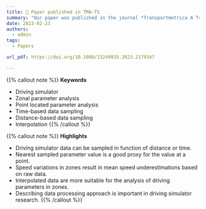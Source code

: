 ```yaml
---
title: 📄 Paper published in TMA-TS
summary: "Our paper was published in the journal *Transportmetrica A Transport Science*."
date: 2023-02-23
authors:
  - admin
tags:
  - Papers

url_pdf: https://doi.org/10.1080/23249935.2023.2179347

---
```


{{% callout note %}}
**Keywords**
- Driving simulator
- Zonal parameter analysis
- Point located parameter analysis
- Time-based data sampling
- Distance-based data sampling
- Interpolation
{{% /callout %}}

{{% callout note %}}
**Highlights**
- Driving simulator data can be sampled in function of distance or time.
- Nearest sampled parameter value is a good proxy for the value at a point.
- Speed variations in zones result in mean speed underestimations based on raw data.
- Interpolated data are more suitable for the analysis of driving parameters in zones.
- Describing data processing approach is important in driving simulator research.
{{% /callout %}}
